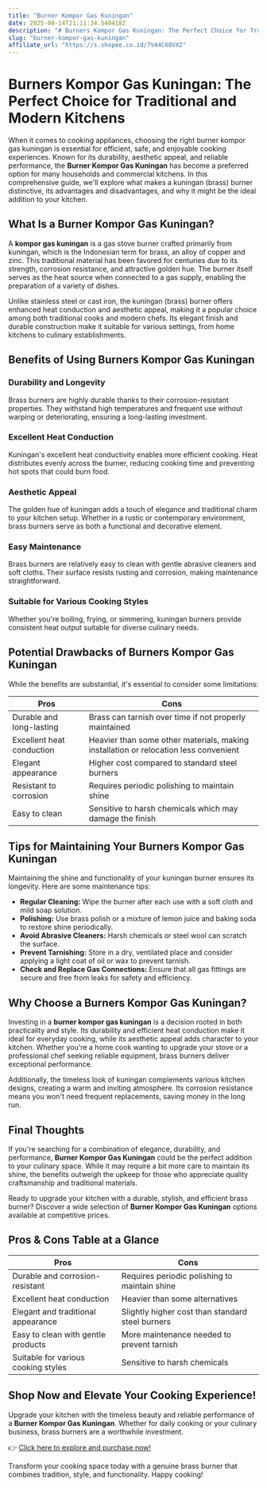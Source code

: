 ```yaml
---
title: "Burner Kompor Gas Kuningan"
date: 2025-08-14T21:11:34.540418Z
description: "# Burners Kompor Gas Kuningan: The Perfect Choice for Traditional and Modern Kitchens..."
slug: "burner-kompor-gas-kuningan"
affiliate_url: "https://s.shopee.co.id/7V44C68VX2"
---
```

# Burners Kompor Gas Kuningan: The Perfect Choice for Traditional and Modern Kitchens

When it comes to cooking appliances, choosing the right burner kompor gas kuningan is essential for efficient, safe, and enjoyable cooking experiences. Known for its durability, aesthetic appeal, and reliable performance, the **Burner Kompor Gas Kuningan** has become a preferred option for many households and commercial kitchens. In this comprehensive guide, we'll explore what makes a kuningan (brass) burner distinctive, its advantages and disadvantages, and why it might be the ideal addition to your kitchen.

## What Is a Burner Kompor Gas Kuningan?

A **kompor gas kuningan** is a gas stove burner crafted primarily from kuningan, which is the Indonesian term for brass, an alloy of copper and zinc. This traditional material has been favored for centuries due to its strength, corrosion resistance, and attractive golden hue. The burner itself serves as the heat source when connected to a gas supply, enabling the preparation of a variety of dishes.

Unlike stainless steel or cast iron, the kuningan (brass) burner offers enhanced heat conduction and aesthetic appeal, making it a popular choice among both traditional cooks and modern chefs. Its elegant finish and durable construction make it suitable for various settings, from home kitchens to culinary establishments.

## Benefits of Using Burners Kompor Gas Kuningan

### Durability and Longevity

Brass burners are highly durable thanks to their corrosion-resistant properties. They withstand high temperatures and frequent use without warping or deteriorating, ensuring a long-lasting investment.

### Excellent Heat Conduction

Kuningan's excellent heat conductivity enables more efficient cooking. Heat distributes evenly across the burner, reducing cooking time and preventing hot spots that could burn food.

### Aesthetic Appeal

The golden hue of kuningan adds a touch of elegance and traditional charm to your kitchen setup. Whether in a rustic or contemporary environment, brass burners serve as both a functional and decorative element.

### Easy Maintenance

Brass burners are relatively easy to clean with gentle abrasive cleaners and soft cloths. Their surface resists rusting and corrosion, making maintenance straightforward.

### Suitable for Various Cooking Styles

Whether you're boiling, frying, or simmering, kuningan burners provide consistent heat output suitable for diverse culinary needs.

## Potential Drawbacks of Burners Kompor Gas Kuningan

While the benefits are substantial, it's essential to consider some limitations:

| **Pros** | **Cons** |
| --- | --- |
| Durable and long-lasting | Brass can tarnish over time if not properly maintained |
| Excellent heat conduction | Heavier than some other materials, making installation or relocation less convenient |
| Elegant appearance | Higher cost compared to standard steel burners |
| Resistant to corrosion | Requires periodic polishing to maintain shine |
| Easy to clean | Sensitive to harsh chemicals which may damage the finish |

## Tips for Maintaining Your Burners Kompor Gas Kuningan

Maintaining the shine and functionality of your kuningan burner ensures its longevity. Here are some maintenance tips:

- **Regular Cleaning:** Wipe the burner after each use with a soft cloth and mild soap solution.
- **Polishing:** Use brass polish or a mixture of lemon juice and baking soda to restore shine periodically.
- **Avoid Abrasive Cleaners:** Harsh chemicals or steel wool can scratch the surface.
- **Prevent Tarnishing:** Store in a dry, ventilated place and consider applying a light coat of oil or wax to prevent tarnish.
- **Check and Replace Gas Connections:** Ensure that all gas fittings are secure and free from leaks for safety and efficiency.

## Why Choose a Burners Kompor Gas Kuningan?

Investing in a **burner kompor gas kuningan** is a decision rooted in both practicality and style. Its durability and efficient heat conduction make it ideal for everyday cooking, while its aesthetic appeal adds character to your kitchen. Whether you're a home cook wanting to upgrade your stove or a professional chef seeking reliable equipment, brass burners deliver exceptional performance.

Additionally, the timeless look of kuningan complements various kitchen designs, creating a warm and inviting atmosphere. Its corrosion resistance means you won't need frequent replacements, saving money in the long run.

## Final Thoughts

If you're searching for a combination of elegance, durability, and performance, **Burner Kompor Gas Kuningan** could be the perfect addition to your culinary space. While it may require a bit more care to maintain its shine, the benefits outweigh the upkeep for those who appreciate quality craftsmanship and traditional materials.

Ready to upgrade your kitchen with a durable, stylish, and efficient brass burner? Discover a wide selection of **Burner Kompor Gas Kuningan** options available at competitive prices.

## Pros & Cons Table at a Glance

| **Pros** | **Cons** |
| --- | --- |
| Durable and corrosion-resistant | Requires periodic polishing to maintain shine |
| Excellent heat conduction | Heavier than some alternatives |
| Elegant and traditional appearance | Slightly higher cost than standard steel burners |
| Easy to clean with gentle products | More maintenance needed to prevent tarnish |
| Suitable for various cooking styles | Sensitive to harsh chemicals |

## Shop Now and Elevate Your Cooking Experience!

Upgrade your kitchen with the timeless beauty and reliable performance of a **Burner Kompor Gas Kuningan**. Whether for daily cooking or your culinary business, brass burners are a worthwhile investment.

👉 [Click here to explore and purchase now!](https://s.shopee.co.id/7V44C68VX2)

Transform your cooking space today with a genuine brass burner that combines tradition, style, and functionality. Happy cooking!